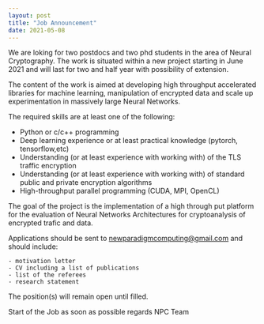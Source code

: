 ```yaml
---
layout: post
title: "Job Announcement"
date: 2021-05-08
---
```


We are loking for two postdocs and two phd students in the area of Neural Cryptography. The work is situated within a new project starting in June 2021 and will last for two and half year with possibility of extension. 

The content of the work is aimed at developing high throughput accelerated libraries for machine learning, manipulation of encrypted data and scale up experimentation in massively large Neural Networks. 

The required skills are at least one of the following:
 - Python or c/c++ programming
 - Deep learning experience or at least practical knowledge (pytorch, tensorflow,etc)
 - Understanding (or at least experience with working with)  of the TLS traffic encryption
 - Understanding (or at least experience with working with) of standard public and private encryption algorithms
 - High-throughput parallel programming (CUDA, MPI, OpenCL)

The goal of the project is the implementation of a high through put platform for the evaluation of Neural Networks Architectures for cryptoanalysis of encrypted trafic and data. 

Applications should be sent to newparadigmcomputing@gmail.com and should include:

    - motivation letter
    - CV including a list of publications
    - list of the referees
    - research statement

The position(s) will remain open until filled.

Start of the Job as soon as possible
regards
NPC Team
